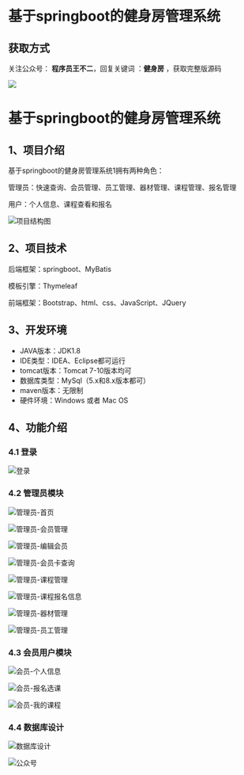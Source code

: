 # 基于springboot的健身房管理系统

## 获取方式

关注公众号： **程序员王不二**，回复关键词  ：**健身房** ，获取完整版源码

 ![](https://www.codeshop.fun/Typora-Images/202205281253739.png)


# 基于springboot的健身房管理系统

## 1、项目介绍

基于springboot的健身房管理系统1拥有两种角色：

管理员：快速查询、会员管理、员工管理、器材管理、课程管理、报名管理

用户：个人信息、课程查看和报名

![项目结构图](https://www.codeshop.fun/Typora-Images/202207142154718.png)


## 2、项目技术

后端框架：springboot、MyBatis

模板引擎：Thymeleaf

前端框架：Bootstrap、html、css、JavaScript、JQuery

## 3、开发环境

- JAVA版本：JDK1.8
- IDE类型：IDEA、Eclipse都可运行
- tomcat版本：Tomcat 7-10版本均可
- 数据库类型：MySql（5.x和8.x版本都可） 
- maven版本：无限制
- 硬件环境：Windows 或者 Mac OS


## 4、功能介绍

### 4.1 登录

![登录](https://www.codeshop.fun/Typora-Images/202207142154958.jpg)

### 4.2 管理员模块

![管理员-首页](https://www.codeshop.fun/Typora-Images/202207142155256.jpg)

![管理员-会员管理](https://www.codeshop.fun/Typora-Images/202207142155280.jpg)

![管理员-编辑会员](https://www.codeshop.fun/Typora-Images/202207142154423.jpg)

![管理员-会员卡查询](https://www.codeshop.fun/Typora-Images/202207142155676.jpg)

![管理员-课程管理](https://www.codeshop.fun/Typora-Images/202207142155478.jpg)

![管理员-课程报名信息](https://www.codeshop.fun/Typora-Images/202207142155838.jpg)

![管理员-器材管理](https://www.codeshop.fun/Typora-Images/202207142155155.jpg)

![管理员-员工管理](https://www.codeshop.fun/Typora-Images/202207142155175.jpg)

### 4.3 会员用户模块

![会员-个人信息](https://www.codeshop.fun/Typora-Images/202207142155709.jpg)

![会员-报名选课](https://www.codeshop.fun/Typora-Images/202207142155382.jpg)

![会员-我的课程](https://www.codeshop.fun/Typora-Images/202207142155744.jpg)

### 4.4 数据库设计

![数据库设计](https://www.codeshop.fun/Typora-Images/202207142156906.png)



![公众号](https://project-images-1256969109.cos.ap-chongqing.myqcloud.com/Typora-Images/202205281253739.png)

